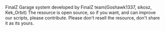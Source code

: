 FinalZ Garage system developed by FinalZ team(Goshawk1337, sikosz, Kek_Orbit)
The resource is open source, so if you want, and can improve our scripts, please contribute.
Please don't resell the resource, don't share it as its yours.
